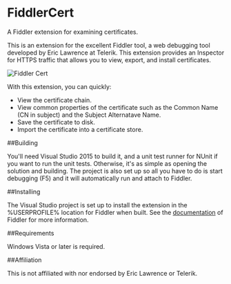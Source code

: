 # FiddlerCert
A Fiddler extension for examining certificates.

This is an extension for the excellent Fiddler tool, a web debugging tool developed by Eric Lawrence at Telerik.
This extension provides an Inspector for HTTPS traffic that allows you to view, export, and install certificates.

![Fiddler Cert](https://vcsjones.com/wp-content/uploads/fiddlercert.png)

With this extension, you can quickly:

* View the certificate chain.
* View common properties of the certificate such as the Common Name (CN in subject) and the Subject Alternatave Name.
* Save the certificate to disk.
* Import the certificate into a certificate store.

##Building

You'll need Visual Studio 2015 to build it, and a unit test runner for NUnit if you want to run the unit tests. Otherwise,
it's as simple as opening the solution and building. The project is also set up so all you have to do is start debugging (F5)
and it will automatically run and attach to Fiddler.

##Installing

The Visual Studio project is set up to install the extension in the %USERPROFILE% location for Fiddler when built. See the
[documentation](http://docs.telerik.com/fiddler/extend-fiddler/extendwithdotnet#direct-fiddler-to-load-extension-assemblies) of
Fiddler for more information.

##Requirements

Windows Vista or later is required.

##Affiliation

This is not affiliated with nor endorsed by Eric Lawrence or Telerik.
